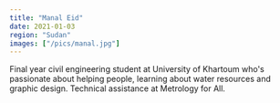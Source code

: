 ```yaml
---
title: "Manal Eid"
date: 2021-01-03
region: "Sudan"
images: ["/pics/manal.jpg"]
---
```


Final year civil engineering student at University of Khartoum who's passionate about helping people, learning about water resources and graphic design.
Technical assistance at Metrology for All.